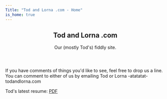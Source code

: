 ```yaml
---
Title: "Tod and Lorna .com - Home"
is_home: true
---
```

<section id="one">
    <div class="container">
        <header class="major">
            <h2>Tod and Lorna .com</h2>
            <p>Our (mostly Tod's) fiddly site.</p>
        </header>
        <p>If you have comments of things you'd like to see, feel free to drop us a line.  You can comment to either of us by emailing Tod or Lorna -atatatat- todandlorna.com</p>
        <p>Tod's latest resume:  <a href="https://1drv.ms/b/s!AotDJwGz96BPlP8dKRsCQqCrnqVB4Q?e=GavmVo">PDF</a>
    </div>
</section>

